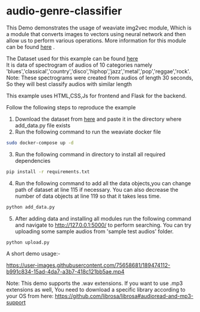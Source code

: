 # audio-genre-classifier
 
This Demo demonstrates the usage of weaviate img2vec module, Which is a module that converts images to vectors using neural network and then allow us to perform various operations. More information for this module can be found [here](https://weaviate.io/developers/weaviate/current/retriever-vectorizer-modules/img2vec-neural.html) . 

The Dataset used for this example can be found [here](https://www.kaggle.com/datasets/yashgupta24/audio-genre-classification) \
It is data of spectrogram of audios of 10 categories namely 'blues','classical','country','disco','hiphop','jazz','metal','pop','reggae','rock'. \
Note: These spectrograms were created from audios of length 30 seconds, So they will best classify audios with similar length

This example uses HTML,CSS,Js for frontend and Flask for the backend. 

Follow the following steps to reproduce the example 
1. Download the dataset from [here](https://www.kaggle.com/datasets/yashgupta24/audio-genre-classification) and paste it in the directory where add_data.py file exists 
2. Run the following command to run the weaviate docker file 
```bash
sudo docker-compose up -d
``` 

3. Run the following command in directory to install all required dependencies 
```bash
pip install -r requirements.txt
``` 
4. Run the following command to add all the data objects,you can change path of dataset at line 115 if necessary. You can also decrease the number of data objects at line 119 so that it takes less time.
```bash
python add_data.py
``` 
5. After adding data and installing all modules run the following command and navigate to http://127.0.0.1:5000/ to perform searching. You can try uploading some sample audios from 'sample test audios' folder.
```bash
python upload.py
``` 
A short demo usage:-

https://user-images.githubusercontent.com/75658681/189474112-b991c834-15ad-4da7-a3b7-418c121bb5ae.mp4

Note: This demo supports the .wav extensions. If you want to use .mp3 extensions as well, You need to download a specific library according to your OS from here: https://github.com/librosa/librosa#audioread-and-mp3-support
